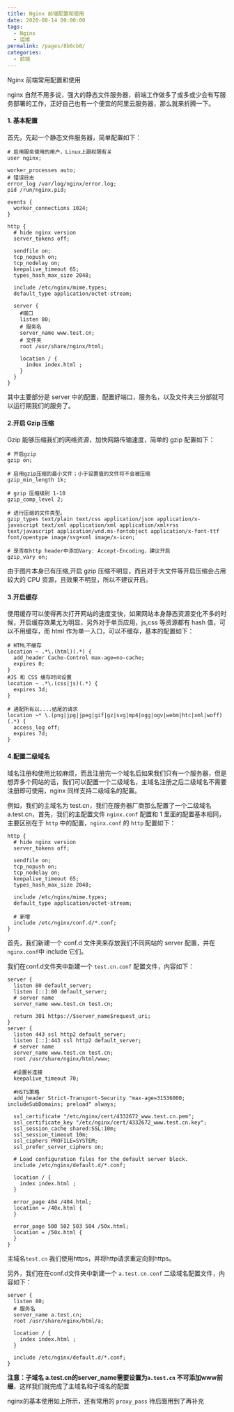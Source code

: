 ```yaml
---
title: Nginx 前端配置和使用
date: 2020-08-14 00:00:00
tags: 
  - Nginx
  - 运维
permalink: /pages/8b6cb8/
categories: 
  - 前端
---
```


Nginx 前端常用配置和使用

<!-- more -->


nginx 自然不用多说，强大的静态文件服务器，前端工作做多了或多或少会有写服务部署的工作，正好自己也有一个便宜的阿里云服务器，那么就来折腾一下。

#### 1. 基本配置

首先，先起一个静态文件服务器，简单配置如下：

```nginx
# 启用服务使用的用户，Linux上跟权限有关
user nginx;

worker_processes auto;
# 错误日志
error_log /var/log/nginx/error.log;
pid /run/nginx.pid;

events {
  worker_connections 1024;
}

http {
  # hide nginx version
  server_tokens off;

  sendfile on;
  tcp_nopush on;
  tcp_nodelay on;
  keepalive_timeout 65;
  types_hash_max_size 2048;

  include /etc/nginx/mime.types;
  default_type application/octet-stream;

  server {
    #端口
    listen 80;
    # 服务名
    server_name www.test.cn;
    # 文件夹
    root /usr/share/nginx/html;

    location / {
      index index.html ;
    }
  }
}
```

其中主要部分是 server 中的配置，配置好端口，服务名，以及文件夹三分部就可以运行期我们的服务了。

#### 2.开启 Gzip 压缩

Gzip 能够压缩我们的网络资源，加快网路传输速度，简单的 gzip 配置如下：

```nginx
# 开启gzip
gzip on;

# 启用gzip压缩的最小文件；小于设置值的文件将不会被压缩
gzip_min_length 1k;

# gzip 压缩级别 1-10
gzip_comp_level 2;

# 进行压缩的文件类型。
gzip_types text/plain text/css application/json application/x-javascript text/xml application/xml application/xml+rss text/javascript application/vnd.ms-fontobject application/x-font-ttf font/opentype image/svg+xml image/x-icon;

# 是否在http header中添加Vary: Accept-Encoding，建议开启
gzip_vary on;
```

由于图片本身已有压缩,开启 gzip 压缩不明显，而且对于大文件等开启压缩会占用较大的 CPU 资源，且效果不明显，所以不建议开启。

#### 3.开启缓存

使用缓存可以使得再次打开网站的速度变快，如果网站本身静态资源变化不多的时候，开启缓存效果尤为明显，另外对于单页应用，js,css 等资源都有 hash 值，可以不用缓存，而 html 作为单一入口，可以不缓存，基本的配置如下：

```nginx
# HTML不缓存
location ~ .*\.(html)(.*) {
  add_header Cache-Control max-age=no-cache;
  expires 0;
}
#JS 和 CSS 缓存时间设置
location ~ .*\.(css|js)(.*) {
  expires 3d;
}

# 通配所有以....结尾的请求
location ~* \.(png|jpg|jpeg|gif|gz|svg|mp4|ogg|ogv|webm|htc|xml|woff)(.*) {
  access_log off;
  expires 7d;
}
```

#### 4.配置二级域名

域名注册和使用比较麻烦，而且注册完一个域名后如果我们只有一个服务器，但是想弄多个网站的话，我们可以配置一个二级域名，主域名注册之后二级域名不需要注册即可使用，nginx 同样支持二级域名的配置。

例如，我们的主域名为 test.cn，我们在服务器厂商那么配置了一个二级域名 a.test.cn，首先，我们的主配置文件 `nginx.conf` 配置和 1 里面的配置基本相同，主要区别在于 `http` 中的配置，`nginx.conf` 的 `http` 配置如下：

```nginx
http {
  # hide nginx version
  server_tokens off;

  sendfile on;
  tcp_nopush on;
  tcp_nodelay on;
  keepalive_timeout 65;
  types_hash_max_size 2048;

  include /etc/nginx/mime.types;
  default_type application/octet-stream;

  # 新增
  include /etc/nginx/conf.d/*.conf;
}
```

首先，我们新建一个 conf.d 文件夹来存放我们不同网站的 server 配置，并在`nginx.conf`中 include 它们。

我们在conf.d文件夹中新建一个 `test.cn.conf` 配置文件，内容如下：

```nginx
server {
  listen 80 default_server;
  listen [::]:80 default_server;
  # server name
  server_name www.test.cn test.cn;

  return 301 https://$server_name$request_uri;
}
server {
  listen 443 ssl http2 default_server;
  listen [::]:443 ssl http2 default_server;
  # server name
  server_name www.test.cn test.cn;
  root /usr/share/nginx/html/www;

  #设置长连接
  keepalive_timeout 70;

  #HSTS策略
  add_header Strict-Transport-Security "max-age=31536000; includeSubDomains; preload" always;

  ssl_certificate "/etc/nginx/cert/4332672_www.test.cn.pem";
  ssl_certificate_key "/etc/nginx/cert/4332672_www.test.cn.key";
  ssl_session_cache shared:SSL:10m;
  ssl_session_timeout 10m;
  ssl_ciphers PROFILE=SYSTEM;
  ssl_prefer_server_ciphers on;

  # Load configuration files for the default server block.
  include /etc/nginx/default.d/*.conf;

  location / {
    index index.html ;
  }

  error_page 404 /404.html;
  location = /40x.html {
  }

  error_page 500 502 503 504 /50x.html;
  location = /50x.html {
  }
}
```

主域名`test.cn` 我们使用https，并将http请求重定向到https。

另外，我们在在conf.d文件夹中新建一个 `a.test.cn.conf` 二级域名配置文件，内容如下：

```nginx
server {
  listen 80;
  # 服务名
  server_name a.test.cn;
  root /usr/share/nginx/html/a;

  location / {
    index index.html ;
  }

  include /etc/nginx/default.d/*.conf;
}
```

**注意：子域名 a.test.cn的server_name需要设置为`a.test.cn` 不可添加www前缀**，这样我们就完成了主域名和子域名的配置

nginx的基本使用如上所示，还有常用的 `proxy_pass` 待后面用到了再补充